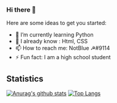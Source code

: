 ### Hi there 👋

Here are some ideas to get you started:

- 🌱 I’m currently learning Python
- 👯 I already know : Html, CSS
- 📫 How to reach me: NotBlue ☭#9114
- ⚡ Fun fact: I am a high school student

## Statistics

[![Anurag's github stats](https://github-readme-stats.vercel.app/api?username=NotBlue-Dev&show_icons=true&theme=onedark)](https://github.com/anuraghazra/github-readme-stats)
[![Top Langs](https://github-readme-stats.vercel.app/api/top-langs/?username=NotBlue-Dev&theme=onedark)](https://github.com/anuraghazra/github-readme-stats)

